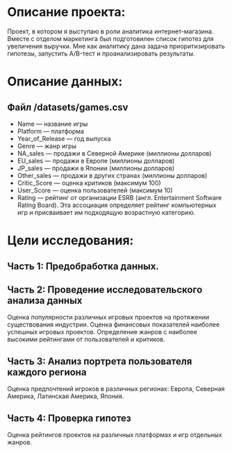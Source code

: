 
# Описание проекта: 

Проект, в котором я выступаю в роли аналитика интернет-магазина. Вместе с отделом маркетинга был подготовилен список гипотез для увеличения выручки. Мне как аналитику дана задача приоритизировать гипотезы, запустить A/B-тест и проанализировать результаты.

# Описание данных:

## Файл /datasets/games.csv
  * Name — название игры
  * Platform — платформа
  * Year_of_Release — год выпуска
  * Genre — жанр игры
  * NA_sales — продажи в Северной Америке (миллионы долларов)
  * EU_sales — продажи в Европе (миллионы долларов)
  * JP_sales — продажи в Японии (миллионы долларов)
  * Other_sales — продажи в других странах (миллионы долларов)
  * Critic_Score — оценка критиков (максимум 100)
  * User_Score — оценка пользователей (максимум 10)
  * Rating — рейтинг от организации ESRB (англ. Entertainment Software Rating Board). Эта ассоциация определяет рейтинг компьютерных игр и присваивает им подходящую возрастную категорию.
  
# Цели исследования:

## Часть 1: Предобработка данных.

## Часть 2: Проведение исследовательского анализа данных

Оценка популярности различных игровых проектов на протяжении существования индустрии. Оценка финансовых показателей наиболее успешных игровых проектов. Определение жанров с наиболее высокими рейтингами от пользователей и критиков.

## Часть 3: Анализ портрета пользователя каждого региона

Оценка предпочтений игроков в различных регионах: Европа, Северная Америка, Латинская Америка, Япония.

## Часть 4: Проверка гипотез

Оценка рейтингов проектов на различных платформах и игр отдельных жанров.
